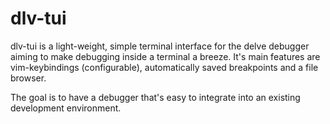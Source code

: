 # dlv-tui

dlv-tui is a light-weight, simple terminal interface for the delve debugger aiming to make debugging inside a terminal a breeze.
It's main features are vim-keybindings (configurable), automatically saved breakpoints and a file browser.

The goal is to have a debugger that's easy to integrate into an existing development environment.
